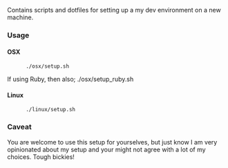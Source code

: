 Contains scripts and dotfiles for setting up a my dev environment on a new machine.

### Usage

#### OSX
          ./osx/setup.sh
          
If using Ruby, then also;
          ./osx/setup_ruby.sh

#### Linux
          ./linux/setup.sh
          
### Caveat

You are welcome to use this setup for yourselves, but just know I am very opinionated about my setup and your 
might not agree with a lot of my choices. Tough bickies!
